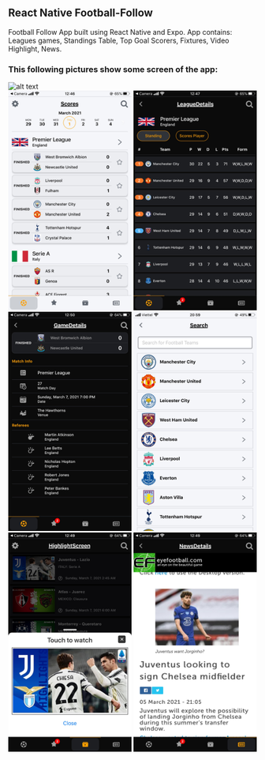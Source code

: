 ## React Native Football-Follow

Football Follow App built using React Native and Expo. App contains: Leagues games, Standings Table, Top Goal Scorers, Fixtures, Video Highlight, News.

### This following pictures show some screen of the app:

<div style style="display:flex;flex-direction:row;">
  <img src="https://github.com/hyperaktiv/football-follow/blob/master/assets/README/ezgif.com-gif-maker.gif" alt="alt text" width="250">
</div>

<div style style="display:flex;flex-direction:row;">
  <img src="https://github.com/hyperaktiv/football-follow/blob/master/assets/README/scores.jpg" alt="alt text" width="250">
  <img src="https://github.com/hyperaktiv/football-follow/blob/master/assets/README/table.jpg" alt="alt text" width="250">
  <img src="https://github.com/hyperaktiv/football-follow/blob/master/assets/README/details.jpg" alt="alt text" width="250">
  <img src="https://github.com/hyperaktiv/football-follow/blob/master/assets/README/search.jpg" alt="alt text" width="250">
  <img src="https://github.com/hyperaktiv/football-follow/blob/master/assets/README/highlight.jpg" alt="alt text" width="250">
  <img src="https://github.com/hyperaktiv/football-follow/blob/master/assets/README/news.jpg" alt="alt text" width="250">
</div>
